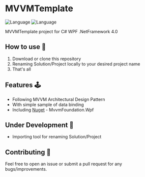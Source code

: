 # MVVMTemplate

![Language](https://img.shields.io/badge/C%23-%E2%9D%A4-red) ![Language](https://img.shields.io/badge/MVVM-%E2%9D%A4-red)

MVVMTemplate project for C# WPF .NetFramework 4.0

## How to use 👣

1. Download or clone this repository
2. Renaming Solution/Project locally to your desired project name
3. That's all

## Features 🕹

- Following MVVM Architectural Design Pattern
- With simple sample of data binding
- Including [Nuget](https://www.nuget.org/packages/MvvmFoundation.Wpf/) - MvvmFoundation.Wpf

## Under Development 🚧

- Importing tool for renaming Solution/Project

## Contributing 🤝

Feel free to open an issue or submit a pull request for any bugs/improvements.
